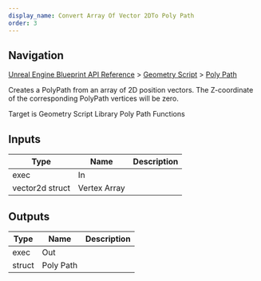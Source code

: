 ```yaml
---
display_name: Convert Array Of Vector 2DTo Poly Path
order: 3
---
```

## Navigation

[Unreal Engine Blueprint API Reference](https://dev.epicgames.com/documentation/en-us/unreal-engine/BlueprintAPI) > [Geometry Script](https://dev.epicgames.com/documentation/en-us/unreal-engine/BlueprintAPI/GeometryScript) > [Poly Path](https://dev.epicgames.com/documentation/en-us/unreal-engine/BlueprintAPI/GeometryScript/PolyPath)

Creates a PolyPath from an array of 2D position vectors. The Z-coordinate of the corresponding PolyPath vertices will be zero.

Target is Geometry Script Library Poly Path Functions

## Inputs

| Type | Name | Description |
| --- | --- | --- |
| exec | In |  |
| vector2d struct | Vertex Array |  |

## Outputs

| Type | Name | Description |
| --- | --- | --- |
| exec | Out |  |
| struct | Poly Path |  |
